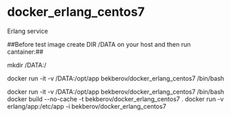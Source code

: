 # docker_erlang_centos7
Erlang service

##Before test image create DIR /DATA on your host and then run cantainer:##

mkdir /DATA:/

docker run -it -v /DATA:/opt/app bekberov/docker_erlang_centos7 /bin/bash


docker run -it -v /DATA:/opt/app bekberov/docker_erlang_centos7 /bin/bash
docker build  --no-cache -t bekberov/docker_erlang_centos7 .
docker run -v erlang/app:/etc/app -i bekberov/docker_erlang_centos7

